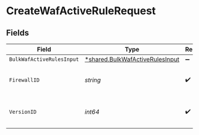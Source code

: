 # CreateWafActiveRuleRequest


## Fields

| Field                                                                             | Type                                                                              | Required                                                                          | Description                                                                       | Example                                                                           |
| --------------------------------------------------------------------------------- | --------------------------------------------------------------------------------- | --------------------------------------------------------------------------------- | --------------------------------------------------------------------------------- | --------------------------------------------------------------------------------- |
| `BulkWafActiveRulesInput`                                                         | [*shared.BulkWafActiveRulesInput](../../models/shared/bulkwafactiverulesinput.md) | :heavy_minus_sign:                                                                | N/A                                                                               |                                                                                   |
| `FirewallID`                                                                      | *string*                                                                          | :heavy_check_mark:                                                                | Alphanumeric string identifying a WAF Firewall.                                   | fW7g2uUGZzb2W9Euo4Mo0r                                                            |
| `VersionID`                                                                       | *int64*                                                                           | :heavy_check_mark:                                                                | Integer identifying a service version.                                            | 1                                                                                 |
